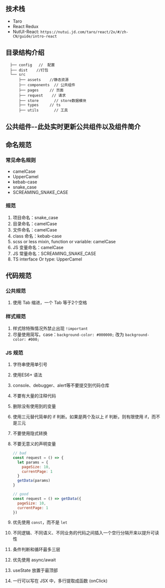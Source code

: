 #  

 ## 技术栈

- Taro
- React Redux
- NutUI-React:  `https://nutui.jd.com/taro/react/2x/#/zh-CN/guide/intro-react`

## 目录结构介绍

```
  ├── config   //  配置                     
  ├── dist    //打包
  └── src                        
      ├── assets    //静态资源
      ├── components  // 公共组件  
      ├── pages     // 页面
      ├── request    // 请求
      ├── store       // store数据模块
      ├── types     // ts
      ├── utils       // 工具                
```
## 公共组件--此处实时更新公共组件以及组件简介


## 命名规范

### 常见命名规则

- camelCase
- UpperCamel
- kebab-case
- snake_case
- SCREAMING_SNAKE_CASE

### 规范

1. 项目命名：snake_case
2. 目录命名：camelCase
3. 文件命名：camelCase
4. class 命名：kebab-case
5. scss or less mixin, function or variable: camelCase
6. JS 变量命名：camelCase
7. JS 常量命名：SCREAMING_SNAKE_CASE
8. TS interface Or type: UpperCamel

## 代码规范

### 公共规范

1. 使用 Tab 缩进，一个 Tab 等于2个空格

### 样式规范

1. 样式除特殊情况外禁止出现 `!important`
2. 尽量使用简写。case：`background-color: #000000;` 改为 `background-color: #000;`

### JS 规范

1. 字符串使用单引号
2. 使用ES6+ 语法
3. console、debugger、alert等不要提交到代码仓库
4. 不要有大量的注释代码
5. 删除没有使用到的变量
6. 使用三元替代简单的 if 判断。如果是两个及以上 if 判断，则有限使用 if，而不是三元
7. 不要使用隐式转换
8. 不要无意义的声明变量

   ```javascript
   // bad
   const request = () => {
     let params = {
       pageSize: 10,
       currentPage: 1
     }
     getData(params)
   }

   // good
   const request = () => getData({
     pageSize: 10,
     currentPage: 1
   })
   ```

9. 优先使用 `const`，而不是 `let`
10. 不同逻辑、不同语义、不同业务的代码之间插入一个空行分隔开来以提升可读性
11. 条件判断和循环最多三层
12. 优先使用 async/await
13. useState 放置于最顶部
14. 一行可以写在 JSX 中，多行提取成函数 (onClick)
